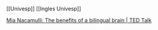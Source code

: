 [[Univesp]]
[[Ingles Univesp]]

[Mia Nacamulli: The benefits of a bilingual brain | TED Talk](https://www.ted.com/talks/mia_nacamulli_the_benefits_of_a_bilingual_brain#t-296970)
